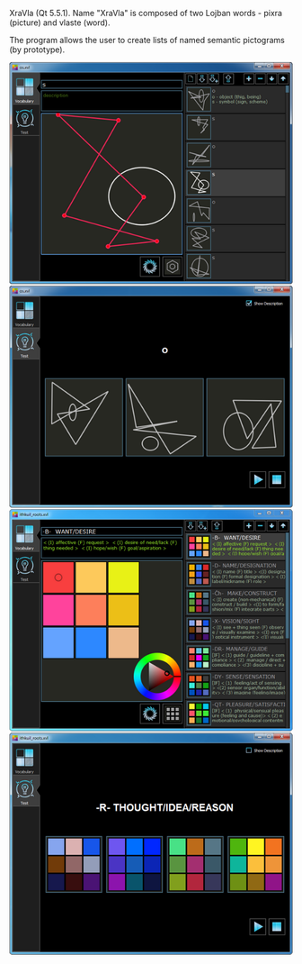 XraVla (Qt 5.5.1). Name "XraVla" is composed of two Lojban words - pixra (picture) and vlaste (word).

The program allows the user to create lists of named semantic pictograms (by  prototype).

![vocabulary page](https://github.com/drafterleo/XraVla/blob/master/Pictures/xvl_os_voc.png)
![test page](https://github.com/drafterleo/XraVla/blob/master/Pictures/xvl_os_test.png)
![vocabulary page](https://github.com/drafterleo/XraVla/blob/master/Pictures/xvl_vocabularyFrame.png)
![test page](https://github.com/drafterleo/XraVla/blob/master/Pictures/xvl_testFrame.png)

